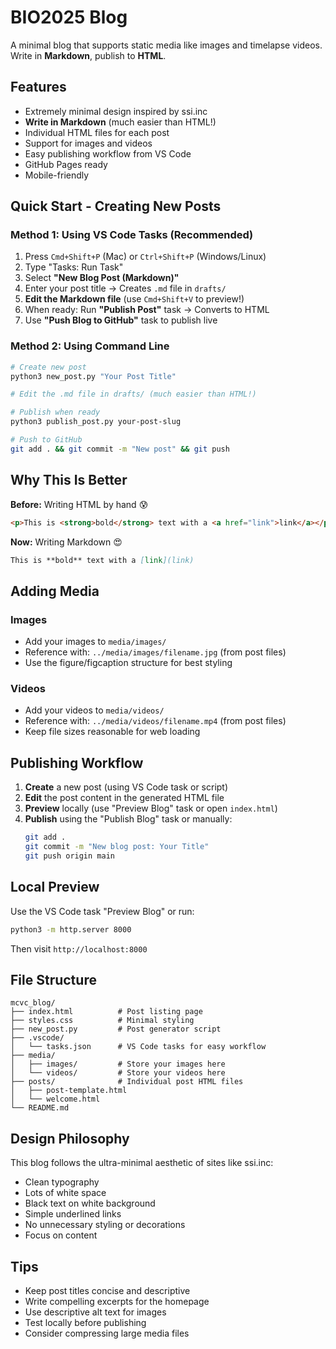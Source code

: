 # BIO2025 Blog

A minimal blog that supports static media like images and timelapse videos. Write in **Markdown**, publish to **HTML**.

## Features

- Extremely minimal design inspired by ssi.inc
- **Write in Markdown** (much easier than HTML!)
- Individual HTML files for each post  
- Support for images and videos
- Easy publishing workflow from VS Code
- GitHub Pages ready
- Mobile-friendly

## Quick Start - Creating New Posts

### Method 1: Using VS Code Tasks (Recommended)

1. Press `Cmd+Shift+P` (Mac) or `Ctrl+Shift+P` (Windows/Linux)
2. Type "Tasks: Run Task"
3. Select **"New Blog Post (Markdown)"**
4. Enter your post title → Creates `.md` file in `drafts/`
5. **Edit the Markdown file** (use `Cmd+Shift+V` to preview!)
6. When ready: Run **"Publish Post"** task → Converts to HTML
7. Use **"Push Blog to GitHub"** task to publish live

### Method 2: Using Command Line

```bash
# Create new post
python3 new_post.py "Your Post Title"

# Edit the .md file in drafts/ (much easier than HTML!)

# Publish when ready
python3 publish_post.py your-post-slug

# Push to GitHub
git add . && git commit -m "New post" && git push
```

## Why This Is Better

**Before:** Writing HTML by hand 😰
```html
<p>This is <strong>bold</strong> text with a <a href="link">link</a></p>
```

**Now:** Writing Markdown 😍  
```markdown
This is **bold** text with a [link](link)
```

## Adding Media

### Images
- Add your images to `media/images/`
- Reference with: `../media/images/filename.jpg` (from post files)
- Use the figure/figcaption structure for best styling

### Videos
- Add your videos to `media/videos/`
- Reference with: `../media/videos/filename.mp4` (from post files)
- Keep file sizes reasonable for web loading

## Publishing Workflow

1. **Create** a new post (using VS Code task or script)
2. **Edit** the post content in the generated HTML file
3. **Preview** locally (use "Preview Blog" task or open `index.html`)
4. **Publish** using the "Publish Blog" task or manually:
   ```bash
   git add .
   git commit -m "New blog post: Your Title"
   git push origin main
   ```

## Local Preview

Use the VS Code task "Preview Blog" or run:
```bash
python3 -m http.server 8000
```
Then visit `http://localhost:8000`

## File Structure

```
mcvc_blog/
├── index.html          # Post listing page
├── styles.css          # Minimal styling
├── new_post.py         # Post generator script
├── .vscode/
│   └── tasks.json      # VS Code tasks for easy workflow
├── media/
│   ├── images/         # Store your images here
│   └── videos/         # Store your videos here
├── posts/              # Individual post HTML files
│   ├── post-template.html
│   └── welcome.html
└── README.md
```

## Design Philosophy

This blog follows the ultra-minimal aesthetic of sites like ssi.inc:
- Clean typography
- Lots of white space
- Black text on white background
- Simple underlined links
- No unnecessary styling or decorations
- Focus on content

## Tips

- Keep post titles concise and descriptive
- Write compelling excerpts for the homepage
- Use descriptive alt text for images
- Test locally before publishing
- Consider compressing large media files
